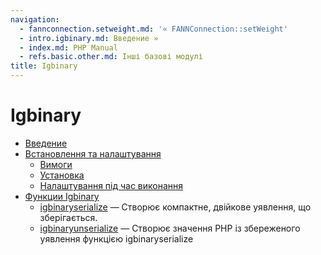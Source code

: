 ```yaml
---
navigation:
  - fannconnection.setweight.md: '« FANNConnection::setWeight'
  - intro.igbinary.md: Введение »
  - index.md: PHP Manual
  - refs.basic.other.md: Інші базові модулі
title: Igbinary
---
```

# Igbinary

-   [Введение](intro.igbinary.md)
-   [Встановлення та налаштування](igbinary.setup.md)
    -   [Вимоги](igbinary.requirements.md)
    -   [Установка](igbinary.installation.md)
    -   [Налаштування під час виконання](igbinary.configuration.md)
-   [Функции Igbinary](ref.igbinary.md)
    -   [igbinaryserialize](function.igbinary-serialize.md) — Створює компактне, двійкове уявлення, що зберігається.
    -   [igbinaryunserialize](function.igbinary-unserialize.md) — Створює значення PHP із збереженого уявлення функцією igbinaryserialize
